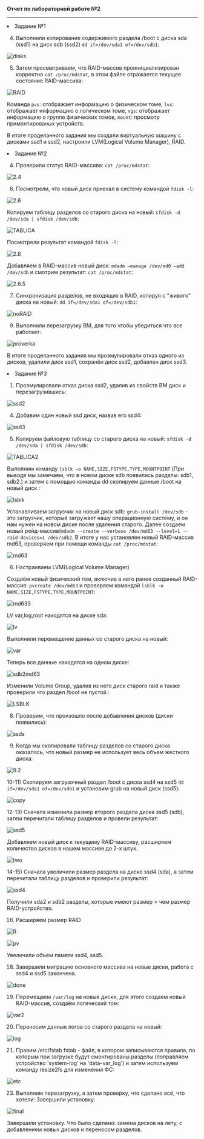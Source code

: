 **Отчет по лабораторной работе №2**
***
<li>Задание №1</li>


4) Выполнили копирование содержимого раздела /boot с диска sda (ssd1) на диск sdb (ssd2) `dd if=/dev/sda1 of=/dev/sdb1`:

![disks](https://github.com/kawakate/laba/blob/master/lab%202/1.4.png)

5) Затем просматриваем, что RAID-массив проинициализирован корректно `cat /proc/mdstat`, в этом файле отражается текущее состояние RAID-массива:

![RAID](https://github.com/kawakate/laba/blob/master/lab%202/1.5.4.png)

Команда `pvs`: отображает информацию о физическом томе, `lvs`: отображает информацию о логическом томе, `vgs`: отображает информацию о группе физических томов, `mount`: просмотр примонтированых устройств.

В итоге проделанного задания мы создали виртуальную машину с дисками ssd1 и ssd2, настроили LVM(Logical Volume Manager), RAID.

<li>Задание №2</li>

4) Проверили статус RAID-массива: `cat /proc/mdstat`:

![2.4](https://github.com/kawakate/laba/blob/master/lab%202/2.4.png)

6) Посмотрели, что новый диск приехал в систему командой `fdisk -l`:

![2.6](https://github.com/kawakate/laba/blob/master/lab%202/2.6.1.png)

 Копируем таблицу разделов со старого диска на новый: `sfdisk -d /dev/sda | sfdisk /dev/sdb`:

![TABLICA](https://github.com/kawakate/laba/blob/master/lab%202/2.6.2.png)

 Посмотрели результат командой `fdisk -l`:

![2.6](https://github.com/kawakate/laba/blob/master/lab%202/2.6.3.png)

 Добавляем в RAID-массив новый диск: `mdadm —manage /dev/md0 —add /dev/sdb` и смотрим результат: `cat /proc/mdstat`:

![2.6.5](https://github.com/kawakate/laba/blob/master/lab%202/2.6.5.png)

7) Cинхронизация разделов, не входящих в RAID, копируя с "живого" диска на новый: `dd if=/dev/sda1 of=/dev/sdb1`:

![noRAID](https://github.com/kawakate/laba/blob/master/lab%202/2.7.png)

9) Выполнили перезагрузку ВМ, для того чтобы убедиться что все работает:

![proverka](https://github.com/kawakate/laba/blob/master/lab%202/2.9.png)

В итоге проделанного задания мы проэмулировали отказ одного из дисков, удалили диск ssd1, сохранён диск ssd2, добавлен диск ssd3.

<li>Задание №3</li>

1) Проэмулировали отказ диска ssd2, удалив из свойств ВМ диск и перезагрузившись:

![ssd2](https://github.com/kawakate/laba/blob/master/lab%202/3.1.png)

4) Добавим один новый ssd диск, назвав его ssd4:

![ssd3](https://github.com/kawakate/laba/blob/master/lab%202/3.4.png)

5) Копируем файловую таблицу со старого диска на новый: `sfdisk -d /dev/sda | sfdisk /dev/sdb`:

![TABLICA2](https://github.com/kawakate/laba/blob/master/lab%202/3.5.1.png)

Выполним команду `lsblk -o NAME,SIZE,FSTYPE,TYPE,MOUNTPOINT` (При выводе мы замечаем, что в новом диске sdb появились разделы: sdb1, sdb2.) и затем с помощью команды dd скопируем данные /boot на новый диск :

![lsblk](https://github.com/kawakate/laba/blob/master/lab%202/3.5.2-3.png)

Устанавливаем загрузчик на новый диск sdb: `grub-install /dev/sdb` - это загрузчик, который загружает нашу операционную систему, и он нам нужен на новом диске после удаления старого. Далее создаем новый рейд-массив(`mdadm --create --verbose /dev/md63 --level=1 --raid-devices=1 /dev/sdb2`. В итоге у нас установлен новый RAID-массив md63, проверяем при помощи команды `cat /proc/mdstat`:

![md63](https://github.com/kawakate/laba/blob/master/lab%202/3.5.6.png)

6) Настраиваем LVM(Logical Volume Manager)

Создаём новый физический том, включив в него ранее созданный RAID-массив: `pvcreate /dev/md63` и проверяем командой `lsblk -o NAME,SIZE,FSTYPE,TYPE,MOUNTPOINT`:

![md633](https://github.com/kawakate/laba/blob/master/lab%202/3.6.1-4.png)

LV var,log,root находятся на диске sda:

![lv](https://github.com/kawakate/laba/blob/master/lab%202/3.6.6.png)

Выполнили перемещение данных со старого диска на новый:

![var](https://github.com/kawakate/laba/blob/master/lab%202/3.6.7.png)

Теперь все данные находятся на одном диске:

![sdb2md63](https://github.com/kawakate/laba/blob/master/lab%202/3.6.8.(2).png)

Изменили Volume Group, удалив из него диск старого raid и также проверили что раздел /boot не пустой :

![LSBLK](https://github.com/kawakate/laba/blob/master/lab%202/3.6.10-11.png)

8) Проверим, что произошло после добавления дисков (диски появились):

![ssds](https://github.com/kawakate/laba/blob/master/lab%202/3.8.png)

9) Когда мы скопировали таблицу разделов со старого диска оказалось, что новый размер не использует весь объем жесткого диска:

![9.2](https://github.com/kawakate/laba/blob/master/lab%202/3.9.2.png)

10-11) Cкопируем загрузочный раздел /boot с диска ssd4 на ssd5 `dd if=/dev/sda1 of=/dev/sdb1` и установим grub на новый диск (ssd5):

![copy](https://github.com/kawakate/laba/blob/master/lab%202/3.10-11.png)

12-13) Сначала изменили размер второго раздела диска ssd5 (sdb), затем перечитали таблицу разделов и провели результат:

![ssd5](https://github.com/kawakate/laba/blob/master/lab%202/3.13.1.png) 

Добавляем новый диск к текущему RAID-массиву, расширяем количество дисков в нашем массиве до 2-х штук.

![two](https://github.com/kawakate/laba/blob/master/lab%202/3.13.2.png)

14-15) Сначала увеличили размер раздела на диске ssd4 (sda), а затем перечитали таблицу разделов и проверили результат:

![ssd4](https://github.com/kawakate/laba/blob/master/lab%202/3.15.png) 

Получили sda2 и sdb2 разделы, которые имеют размер > чем размер RAID-устройство.

16) Расширяем размер RAID 

![R](https://github.com/kawakate/laba/blob/master/lab%202/3.16.png) 

![pv](https://github.com/kawakate/laba/blob/master/lab%202/3.17.png)


Увеличили объём памяти ssd4, ssd5.

18) Завершили миграцию основного массива на новые диски, работа с ssd4 и ssd5 закончена.

![done](https://github.com/kawakate/laba/blob/master/lab%202/3.18.png) 

19) Перемещаем `/var/log` на новые диски, для этого создаем новый RAID-массив, создаём логический том:

![var2](https://github.com/kawakate/laba/blob/master/lab%202/3.19.2.png) 

20) Переносим данные логов со старого раздела на новый:

![log](https://github.com/kawakate/laba/blob/master/lab%202/3.20.png) 

21) Правим /etc/fstab fstab - файл, в котором записываются правила, по которым при загрузке будут смонтированы разделы (поправляем устройство 'system-log' на 'data-var_log') и затем используем команду resize2fs для изменения ФС:

![etc](https://github.com/kawakate/laba/blob/master/lab%202/3.21-22.png)

23) Выполним перезагрузку, а затем проверку, что сделано всё, что хотели: 
Завершили установку: 

![final](https://github.com/kawakate/laba/blob/master/lab%202/3.23.png) 

Завершили установку.
Что было сделано: замена дисков на лету, с добавлением новых дисков и переносом разделов.
